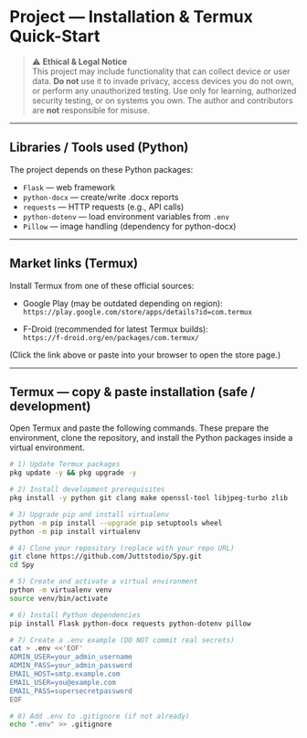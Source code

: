# Project — Installation & Termux Quick-Start

> ⚠️ **Ethical & Legal Notice**  
> This project may include functionality that can collect device or user data. **Do not** use it to invade privacy, access devices you do not own, or perform any unauthorized testing. Use only for learning, authorized security testing, or on systems you own. The author and contributors are **not** responsible for misuse.

---

## Libraries / Tools used (Python)
The project depends on these Python packages:

- `Flask` — web framework  
- `python-docx` — create/write .docx reports  
- `requests` — HTTP requests (e.g., API calls)  
- `python-dotenv` — load environment variables from `.env`  
- `Pillow` — image handling (dependency for python-docx)

---

## Market links (Termux)
Install Termux from one of these official sources:

- Google Play (may be outdated depending on region):  
  `https://play.google.com/store/apps/details?id=com.termux`

- F-Droid (recommended for latest Termux builds):  
  `https://f-droid.org/en/packages/com.termux/`

(Click the link above or paste into your browser to open the store page.)

---

## Termux — copy & paste installation (safe / development)
Open Termux and paste the following commands. These prepare the environment, clone the repository, and install the Python packages inside a virtual environment.

```bash
# 1) Update Termux packages
pkg update -y && pkg upgrade -y

# 2) Install development prerequisites
pkg install -y python git clang make openssl-tool libjpeg-turbo zlib

# 3) Upgrade pip and install virtualenv
python -m pip install --upgrade pip setuptools wheel
python -m pip install virtualenv

# 4) Clone your repository (replace with your repo URL)
git clone https://github.com/Juttstodio/Spy.git
cd Spy

# 5) Create and activate a virtual environment
python -m virtualenv venv
source venv/bin/activate

# 6) Install Python dependencies
pip install Flask python-docx requests python-dotenv pillow

# 7) Create a .env example (DO NOT commit real secrets)
cat > .env <<'EOF'
ADMIN_USER=your_admin_username
ADMIN_PASS=your_admin_password
EMAIL_HOST=smtp.example.com
EMAIL_USER=you@example.com
EMAIL_PASS=supersecretpassword
EOF

# 8) Add .env to .gitignore (if not already)
echo ".env" >> .gitignore
